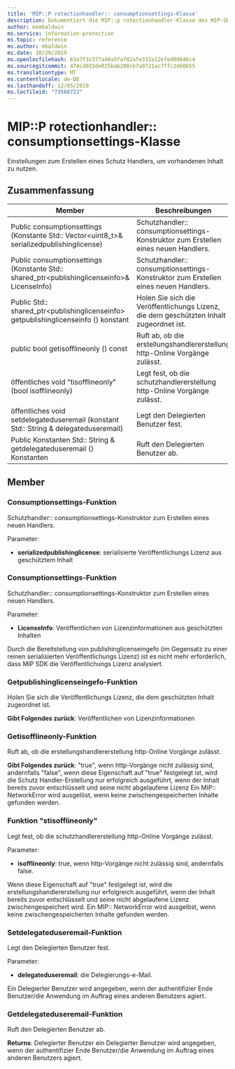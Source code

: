 ```yaml
---
title: 'MIP::P rotectionhandler:: consumptionsettings-Klasse'
description: Dokumentiert die MIP::p rotectionhandler-Klasse des MIP-SDK (Microsoft Information Protection).
author: msmbaldwin
ms.service: information-protection
ms.topic: reference
ms.author: mbaldwin
ms.date: 10/29/2019
ms.openlocfilehash: 63a7f3c377a40a5faf82afe332a12efed0d646c4
ms.sourcegitcommit: 474cd033de025bab280cb7a9721ac7ffc2d60b55
ms.translationtype: MT
ms.contentlocale: de-DE
ms.lasthandoff: 12/05/2019
ms.locfileid: "73560722"
---
```

# <a name="class-mipprotectionhandlerconsumptionsettings"></a>MIP::P rotectionhandler:: consumptionsettings-Klasse 
Einstellungen zum Erstellen eines Schutz Handlers, um vorhandenen Inhalt zu nutzen.
  
## <a name="summary"></a>Zusammenfassung
 Member                        | Beschreibungen                                
--------------------------------|---------------------------------------------
Public consumptionsettings (Konstante Std:: Vector\<uint8_t\>& serializedpublishinglicense)  |  Schutzhandler:: consumptionsettings-Konstruktor zum Erstellen eines neuen Handlers.
Public consumptionsettings (Konstante Std:: shared_ptr\<publishinglicenseinfo\>& LicenseInfo)  |  Schutzhandler:: consumptionsettings-Konstruktor zum Erstellen eines neuen Handlers.
Public Std:: shared_ptr\<publishinglicenseinfo\> getpublishinglicenseinfo () konstant  |  Holen Sie sich die Veröffentlichungs Lizenz, die dem geschützten Inhalt zugeordnet ist.
public bool getisofflineonly () const  |  Ruft ab, ob die erstellungshandlererstellung http-Online Vorgänge zulässt.
öffentliches void "tisofflineonly" (bool isofflineonly)  |  Legt fest, ob die schutzhandlererstellung http-Online Vorgänge zulässt.
öffentliches void setdelegateduseremail (konstant Std:: String & delegateduseremail)  |  Legt den Delegierten Benutzer fest.
Public Konstanten Std:: String & getdelegateduseremail () Konstanten  |  Ruft den Delegierten Benutzer ab.
  
## <a name="members"></a>Member
  
### <a name="consumptionsettings-function"></a>Consumptionsettings-Funktion
Schutzhandler:: consumptionsettings-Konstruktor zum Erstellen eines neuen Handlers.

Parameter:  
* **serializedpublishinglicense**: serialisierte Veröffentlichungs Lizenz aus geschütztem Inhalt


  
### <a name="consumptionsettings-function"></a>Consumptionsettings-Funktion
Schutzhandler:: consumptionsettings-Konstruktor zum Erstellen eines neuen Handlers.

Parameter:  
* **LicenseInfo**: Veröffentlichen von Lizenzinformationen aus geschützten Inhalten


Durch die Bereitstellung von publishinglicenseingefo (im Gegensatz zu einer reinen serialisierten Veröffentlichungs Lizenz) ist es nicht mehr erforderlich, dass MIP SDK die Veröffentlichungs Lizenz analysiert.
  
### <a name="getpublishinglicenseinfo-function"></a>Getpublishinglicenseingefo-Funktion
Holen Sie sich die Veröffentlichungs Lizenz, die dem geschützten Inhalt zugeordnet ist.

  
**Gibt Folgendes zurück**: Veröffentlichen von Lizenzinformationen
  
### <a name="getisofflineonly-function"></a>Getisofflineonly-Funktion
Ruft ab, ob die erstellungshandlererstellung http-Online Vorgänge zulässt.

  
**Gibt Folgendes zurück**: "true", wenn http-Vorgänge nicht zulässig sind, andernfalls "false", wenn diese Eigenschaft auf "true" festgelegt ist, wird die Schutz Handler-Erstellung nur erfolgreich ausgeführt, wenn der Inhalt bereits zuvor entschlüsselt und seine nicht abgelaufene Lizenz Ein MIP:: NetworkError wird ausgelöst, wenn keine zwischengespeicherten Inhalte gefunden werden.
  
### <a name="setisofflineonly-function"></a>Funktion "stisofflineonly"
Legt fest, ob die schutzhandlererstellung http-Online Vorgänge zulässt.

Parameter:  
* **isofflineonly**: true, wenn http-Vorgänge nicht zulässig sind, andernfalls false.


Wenn diese Eigenschaft auf "true" festgelegt ist, wird die erstellungshandlererstellung nur erfolgreich ausgeführt, wenn der Inhalt bereits zuvor entschlüsselt und seine nicht abgelaufene Lizenz zwischengespeichert wird. Ein MIP:: NetworkError wird ausgelöst, wenn keine zwischengespeicherten Inhalte gefunden werden.
  
### <a name="setdelegateduseremail-function"></a>Setdelegateduseremail-Funktion
Legt den Delegierten Benutzer fest.

Parameter:  
* **delegateduseremail**: die Delegierungs-e-Mail.


Ein Delegierter Benutzer wird angegeben, wenn der authentifizier Ende Benutzer/die Anwendung im Auftrag eines anderen Benutzers agiert.
  
### <a name="getdelegateduseremail-function"></a>Getdelegateduseremail-Funktion
Ruft den Delegierten Benutzer ab.

  
**Returns**: Delegierter Benutzer ein Delegierter Benutzer wird angegeben, wenn der authentifizier Ende Benutzer/die Anwendung im Auftrag eines anderen Benutzers agiert.